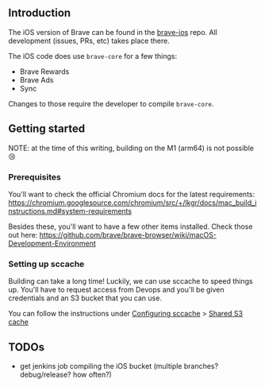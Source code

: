## Introduction
The iOS version of Brave can be found in the [brave-ios](https://github.com/brave/brave-ios) repo. All development (issues, PRs, etc) takes place there.

The iOS code does use `brave-core` for a few things:
- Brave Rewards
- Brave Ads
- Sync

Changes to those require the developer to compile `brave-core`.

## Getting started
NOTE: at the time of this writing, building on the M1 (arm64) is not possible 😢

### Prerequisites
You'll want to check the official Chromium docs for the latest requirements:
https://chromium.googlesource.com/chromium/src/+/lkgr/docs/mac_build_instructions.md#system-requirements

Besides these, you'll want to have a few other items installed. Check those out here:
https://github.com/brave/brave-browser/wiki/macOS-Development-Environment

### Setting up sccache
Building can take a long time! Luckily, we can use sccache to speed things up. You'll have to request access from Devops and you'll be given credentials and an S3 bucket that you can use. 

You can follow the instructions under [Configuring sccache](https://github.com/brave/brave-browser/wiki/sccache-for-faster-builds#configuring-sccache) > [Shared S3 cache](https://github.com/brave/brave-browser/wiki/sccache-for-faster-builds#shared-s3-cache)


## TODOs
- get jenkins job compiling the iOS bucket (multiple branches? debug/release? how often?)